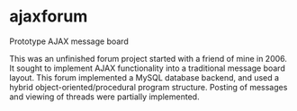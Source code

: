 # ajaxforum
Prototype AJAX message board

This was an unfinished forum project started with a friend of mine in 2006.  It sought to implement AJAX functionality into a traditional message board layout.  This forum implemented a MySQL database backend, and used a hybrid object-oriented/procedural program structure.  Posting of messages and viewing of threads were partially implemented. 
